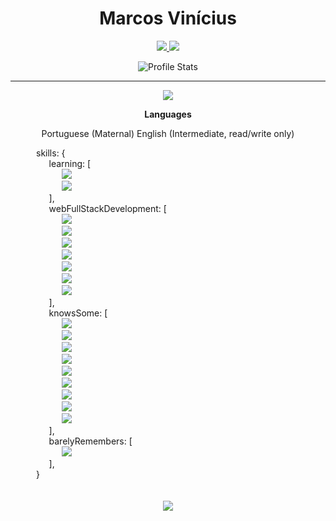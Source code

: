 <link rel="stylesheet" href="styles.css"/>


<div align="center">

# Marcos Vinícius

<a href="https://www.linkedin.com/in/marcos-vin%C3%ADcius-178351209/">
  <img src="https://img.shields.io/badge/Marcos%20Vinicius-0e76a8?style=for-the-badge&logo=Linkedin&link=https://www.linkedin.com/in/marcos-vin%C3%ADcius-178351209/"/>
</a>
<a href="mailto:marcosvnm10@gmail.com" alt="Gmail">
  <img src="https://img.shields.io/badge/marcosvnm10@gmail.com-F74141?style=for-the-badge&logoColor=white&logo=gmail&link=mailto:marcosvnm10@gmail.com"/>
</a>

![Profile Stats](https://github-readme-stats.vercel.app/api?username=marcosvnmelo&hide_border=true&show_icons=true&title_color=ddd&icon_color=ddd&text_color=fff&bg_color=222&count_private=true)

</div>

---
<div align="center">

![](https://github-readme-stats.vercel.app/api/top-langs/?username=marcosvnmelo&hide_border=true&show_icons=true&title_color=ddd&icon_color=ddd&text_color=fff&bg_color=222&langs_count=11&hide=html)


**Languages**

Portuguese (Maternal)
English (Intermediate, read/write only)

<div class="skills" align="left">
 ⠀⠀⠀⠀skills: {
          </br>
    ⠀⠀⠀⠀⠀⠀learning: [ 
            </br>
    ⠀⠀⠀⠀⠀⠀⠀⠀<img src="https://img.shields.io/badge/Golang-FFF?style=flat&logo=Go" />
            </br>
    ⠀⠀⠀⠀⠀⠀⠀⠀<img src="https://img.shields.io/badge/Elixir-451f5b?style=flat&logo=Elixir" />
            </br>
    ⠀⠀⠀⠀⠀⠀],
                  </br>
            ⠀⠀⠀⠀⠀⠀webFullStackDevelopment: [
                      </br>
              ⠀⠀⠀⠀⠀⠀⠀⠀<img src="https://img.shields.io/badge/TypeScript-007ACC?style=flat&logo=TypeScript&logoColor=white" />
                      </br>
              ⠀⠀⠀⠀⠀⠀⠀⠀<img src="https://img.shields.io/badge/JavaScript-968220?style=flat&logo=JavaScript&logoColor=white" />
                      </br>
              ⠀⠀⠀⠀⠀⠀⠀⠀<img src="https://img.shields.io/badge/Next.js-000?style=flat&logo=Next.js" />
                      </br>
              ⠀⠀⠀⠀⠀⠀⠀⠀<img src="https://img.shields.io/badge/React-191920?style=flat&logoColor=61DBFB&logo=React" />
                      </br>
              ⠀⠀⠀⠀⠀⠀⠀⠀<img src="https://img.shields.io/badge/HTML5-E96228?style=flat&logo=HTML5&logoColor=white" />
                      </br>
              ⠀⠀⠀⠀⠀⠀⠀⠀<img src="https://img.shields.io/badge/CSS3-2862E9?style=flat&logo=CSS3&logoColor=white" />
                      </br>
              ⠀⠀⠀⠀⠀⠀⠀⠀<img src="https://img.shields.io/badge/GraphQL-161f26?style=flat&logoColor=e2009b&logo=GraphQl" />
                      </br>
            ⠀⠀⠀⠀⠀⠀],
            </br>
      ⠀⠀⠀⠀⠀⠀knowsSome: [
                  </br>
          ⠀⠀⠀⠀⠀⠀⠀⠀<img src="https://img.shields.io/badge/MySQL-1D4A65?style=flat&logoColor=white&logo=MySQL" />
                  </br>
          ⠀⠀⠀⠀⠀⠀⠀⠀<img src="https://img.shields.io/badge/PHP-6F73A7?style=flat&logo=PHP&logoColor=white" />
                  </br>
          ⠀⠀⠀⠀⠀⠀⠀⠀<img src="https://img.shields.io/badge/Docker-2496ED?style=flat&logoColor=fff&logo=Docker" />
                  </br>
          ⠀⠀⠀⠀⠀⠀⠀⠀<img src="https://img.shields.io/badge/Java-F74141?style=flat&logo=Java" />
                  </br>
          ⠀⠀⠀⠀⠀⠀⠀⠀<img src="https://img.shields.io/badge/Unreal_Engine-black?style=flat&logo=Unreal-Engine" />
                  </br>
          ⠀⠀⠀⠀⠀⠀⠀⠀<img src="https://img.shields.io/badge/Cocos_Creator_2D-55C2E1?style=flat&logoColor=000&logo=Cocos" />
                  </br>
          ⠀⠀⠀⠀⠀⠀⠀⠀<img src="https://img.shields.io/badge/C%2B%2B-00599C?style=flat&logoColor=fff&logo=C%2B%2B" />
                  </br>
          ⠀⠀⠀⠀⠀⠀⠀⠀<img src="https://img.shields.io/badge/Flutter-161f26?style=flat&logoColor=47bfff&logo=Flutter" />
                  </br>
          ⠀⠀⠀⠀⠀⠀⠀⠀<img src="https://img.shields.io/badge/Electron-191970?style=flat&logo=Electron&logoColor=white" />
                  </br>
      ⠀⠀⠀⠀⠀⠀],
            </br>
      ⠀⠀⠀⠀⠀⠀barelyRemembers: [
                  </br>
          ⠀⠀⠀⠀⠀⠀⠀⠀<img src="https://img.shields.io/badge/C-blue?style=flat&logo=C" />
                  </br>
      ⠀⠀⠀⠀⠀⠀],
        </br>
    ⠀⠀⠀⠀}
  </div>
  </br>
  </br>
  <img src="https://github-profile-trophy.vercel.app/?username=marcosvnmelo&theme=onedark&margin-w=9&hide_border=true&count_private=true">
</div>
